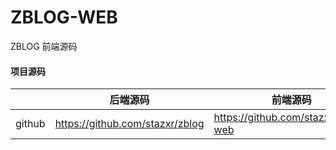 # ZBLOG-WEB

ZBLOG 前端源码

#### 项目源码

|     |   后端源码  |   前端源码  |
|---  |--- | --- |
|  github   |  https://github.com/stazxr/zblog   |  https://github.com/stazxr/zblog-web   |
